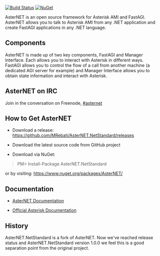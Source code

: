 ﻿[![Build Status](https://api.travis-ci.org/mrebati/AsterNET.NetStandard.svg?branch=master)](https://travis-ci.org/mrebati/AsterNET.NetStandard)
[![NuGet](https://img.shields.io/nuget/v/AsterNET.NetStandard.svg)](https://www.nuget.org/packages/AsterNET.NetStandard)

AsterNET is an open source framework for Asterisk AMI and FastAGI. AsterNET allows you to talk to Asterisk AMI from any .NET application and create FastAGI applications in any .NET language.

## Components
AsterNET is made up of two key components, FastAGI and Manager Interface. Each allows you to interact with Asterisk in different ways. FastAGI allows you to control the flow of a call from another machine (a dedicated AGI server for example) and Manager Interface allows you to obtain state information and interact with Asterisk. 

## AsterNET on IRC
Join in the conversation on Freenode, [#asternet](https://webchat.freenode.net/?channels=asternet)

## How to Get AsterNET
- Download a release: https://github.com/MRebati/AsterNET.NetStandard/releases

- Download the latest source code from GitHub project

- Download via NuGet:
> PM> Install-Package AsterNET.NetStandard

or by visiting: https://www.nuget.org/packages/AsterNET/

## Documentation
- [AsterNET Documentation](http://asternet.github.io/AsterNET)

- [Official Asterisk Documentation](https://wiki.asterisk.org/wiki/display/AST/Asterisk+14+Documentation)

## History
AsterNET.NetStandard is a fork of AsterNET. Now we've reached release status and AsterNET.NetStandard version 1.0.0 we feel this is a good separation point from the original project.